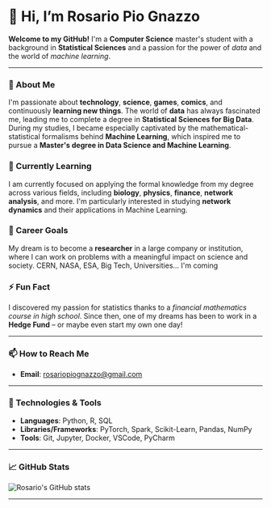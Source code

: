 # 👋 Hi, I’m **Rosario Pio Gnazzo**

**Welcome to my GitHub!** I'm a **Computer Science** master's student with a background in **Statistical Sciences** and a passion for the power of _data_ and the world of _machine learning_.

---

### 👀 About Me

I'm passionate about **technology**, **science**, **games**, **comics**, and continuously **learning new things**. The world of **data** has always fascinated me, leading me to complete a degree in **Statistical Sciences for Big Data**. During my studies, I became especially captivated by the mathematical-statistical formalisms behind **Machine Learning**, which inspired me to pursue a **Master's degree in Data Science and Machine Learning**.

### 🌱 Currently Learning

I am currently focused on applying the formal knowledge from my degree across various fields, including **biology**, **physics**, **finance**, **network analysis**, and more. I'm particularly interested in studying **network dynamics** and their applications in Machine Learning.

### 💼 Career Goals

My dream is to become a **researcher** in a large company or institution, where I can work on problems with a meaningful impact on science and society. CERN, NASA, ESA, Big Tech, Universities... I'm coming

### ⚡ Fun Fact

I discovered my passion for statistics thanks to a _financial mathematics course in high school_. Since then, one of my dreams has been to work in a **Hedge Fund** – or maybe even start my own one day!

---

### 📫 How to Reach Me

- **Email**: [rosariopiognazzo@gmail.com](mailto:rosariopiognazzo@gmail.com)

---

### 🔧 Technologies & Tools
<!-- Optional: Add a list of your skills here (e.g., Python, R, SQL, TensorFlow) -->
- **Languages**: Python, R, SQL
- **Libraries/Frameworks**: PyTorch, Spark, Scikit-Learn, Pandas, NumPy
- **Tools**: Git, Jupyter, Docker, VSCode, PyCharm

---

### 📈 GitHub Stats
<!-- Optional: GitHub stats section. Uncomment the lines below if you'd like to add this. -->
![Rosario's GitHub stats](https://github-readme-stats.vercel.app/api?username=rosariopiognazzo&show_icons=true&theme=radical)

---



<!---
rosariopiognazzo/rosariopiognazzo is a ✨ special ✨ repository because its `README.md` (this file) appears on your GitHub profile.
You can click the Preview link to take a look at your changes.
--->
